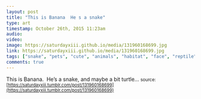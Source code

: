 ```yaml
---
layout: post
title: "This is Banana  He s a snake"
type: art
timestamp: October 26th, 2015 11:23am
audio: 
video: 
image: https://saturdayxiii.github.io/media/131960168699.jpg
link: https://saturdayxiii.github.io/media/131960168699.jpg
tags: ["snake", "pets", "cute", "animals", "habitat", "face", "reptile", "sunny", "cozy", "photography", "art"]
comments: true
---
```

This is Banana.  He’s a snake, and maybe a bit turtle&hellip;
<small>source: [https://saturdayxiii.tumblr.com/post/131960168699](https://saturdayxiii.tumblr.com/post/131960168699)</small>